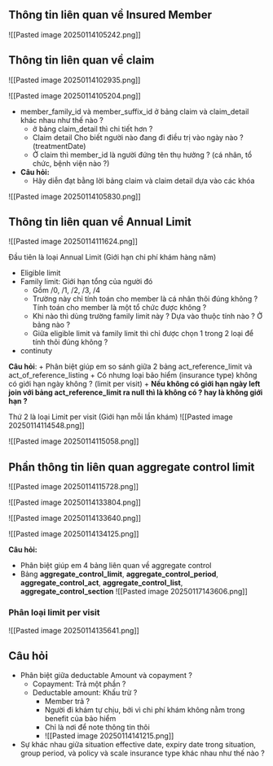 
## Thông tin liên quan về Insured Member
![[Pasted image 20250114105242.png]]

## Thông tin liên quan về claim

![[Pasted image 20250114102935.png]]

![[Pasted image 20250114105204.png]]


+ member_family_id và member_suffix_id ở bảng claim và claim_detail khác nhau như thế nào ?
	+ ở bảng claim_detail thì chi tiết hơn ?
	+ Claim detail Cho biết người nào đang đi điều trị vào ngày nào ? (treatmentDate)
	+ Ở claim thì member_id là người đứng tên thụ hưởng ? (cá nhân, tổ chức, bệnh viện nào ?)
+ **Câu hỏi:** 
	+ Hãy diễn đạt bằng lời bảng claim và claim detail dựa vào các khóa

![[Pasted image 20250114105830.png]]

## Thông tin liên quan về Annual Limit

![[Pasted image 20250114111624.png]]

Đầu tiên là loại Annual Limit (Giới hạn chi phí khám hàng năm)
+ Eligible limit
+ Family limit: Giới hạn tổng của người đó
	+ Gồm /0, /1, /2, /3, /4
	+ Trường này chỉ tính toán cho member là cá nhân thôi đúng không ? Tính toán cho member là một tổ chức được không ?
	+ Khi nào thì dùng trường family limit này ? Dựa vào thuộc tính nào ? Ở bảng nào ?
	+ Giữa eligible limit và family limit thì chỉ được chọn 1 trong 2 loại để tính thôi đúng không ?
+ continuty

**Câu hỏi**:
	+ Phân biệt giúp em so sánh giữa 2 bảng act_reference_limit và act_of_reference_listing
	+ Có nhưng loại bảo hiểm (insurance type) không có giới hạn ngày không ? (limit per visit)
	+ **Nếu không có giới hạn ngày left join với bảng act_reference_limit ra null thì là không có ? hay là không giới hạn ?**

Thứ 2 là loại Limit per visit (Giới hạn mỗi lần khám)
![[Pasted image 20250114114548.png]]

![[Pasted image 20250114115058.png]]

## Phần thông tin liên quan aggregate control limit

![[Pasted image 20250114115728.png]]

![[Pasted image 20250114133804.png]]

![[Pasted image 20250114133640.png]]

![[Pasted image 20250114134125.png]]

**Câu hỏi:**
+ Phân biệt giúp em 4 bảng liên quan về aggregate control
+ Bảng **aggregate_control_limit**, **aggregate_control_period**, **aggregate_control_act**, **aggregate_control_list**, **aggregate_control_section**
![[Pasted image 20250117143606.png]]
### Phân loại limit per visit

![[Pasted image 20250114135641.png]]

## Câu hỏi

+ Phân biệt giữa deductable Amount và copayment ?
	+ Copayment: Trả một phần ?
	+ Deductable amount: Khấu trừ ?
		+ Member trả ?
		+ Người đi khám tự chịu, bởi vì chi phí khám không nằm trong benefit của bảo hiểm
		+ Chỉ là nơi để note thông tin thôi
		+ ![[Pasted image 20250114141215.png]]
+ Sự khác nhau giữa situation effective date, expiry date trong situation, group period, và policy và scale insurance type khác nhau như thế nào ?